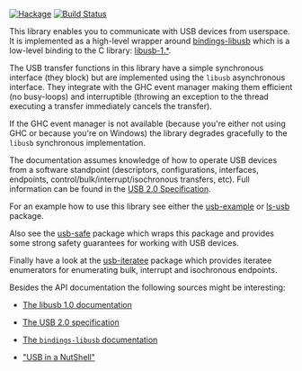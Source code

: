 [![Hackage](https://img.shields.io/hackage/v/usb.svg)](https://hackage.haskell.org/package/usb)
[![Build Status](https://travis-ci.org/basvandijk/usb.svg)](https://travis-ci.org/basvandijk/usb)

This library enables you to communicate with USB devices from
userspace. It is implemented as a high-level wrapper around
[bindings-libusb] which is a low-level binding to the C library:
[libusb-1.*].

The USB transfer functions in this library have a simple synchronous
interface (they block) but are implemented using the `libusb`
asynchronous interface. They integrate with the GHC event manager
making them efficient (no busy-loops) and interruptible (throwing an
exception to the thread executing a transfer immediately cancels the
transfer).

If the GHC event manager is not available (because you're either not
using GHC or because you're on Windows) the library degrades
gracefully to the `libusb` synchronous implementation.

The documentation assumes knowledge of how to operate USB devices
from a software standpoint (descriptors, configurations, interfaces,
endpoints, control/bulk/interrupt/isochronous transfers, etc). Full
information can be found in the [USB 2.0 Specification][USB-2.0-spec].

For an example how to use this library see either the [usb-example] or
[ls-usb] package.

Also see the [usb-safe] package which wraps this package and provides
some strong safety guarantees for working with USB devices.

Finally have a look at the [usb-iteratee] package which provides
iteratee enumerators for enumerating bulk, interrupt and isochronous
endpoints.

Besides the API documentation the following sources might be
interesting:

* [The libusb 1.0 documentation](http://libusb.sourceforge.net/api-1.0/)

* [The USB 2.0 specification][USB-2.0-spec]

* [The `bindings-libusb` documentation][bindings-libusb]

* ["USB in a NutShell"](http://www.beyondlogic.org/usbnutshell/usb1.htm)

[bindings-libusb]: http://hackage.haskell.org/package/bindings-libusb
[usb-example]:     https://github.com/basvandijk/usb-example
[ls-usb]:          http://hackage.haskell.org/package/ls-usb
[usb-safe]:        http://hackage.haskell.org/package/usb-safe
[usb-iteratee]:    http://hackage.haskell.org/package/usb-iteratee
[libusb-1.*]:      http://libusb.org/wiki/libusb-1.0
[USB-2.0-spec]:    http://www.usb.org/developers/docs/
